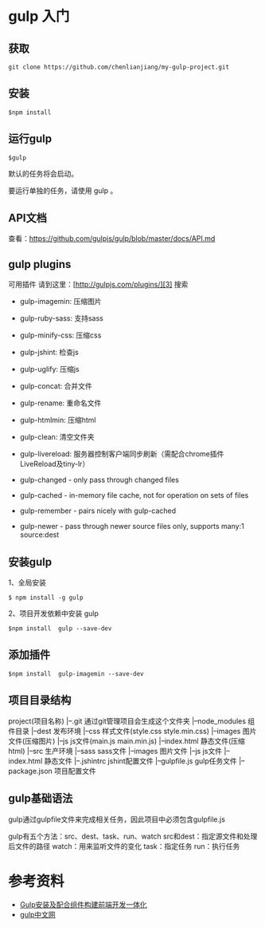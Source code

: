 # gulp 入门

## 获取

```
git clone https://github.com/chenlianjiang/my-gulp-project.git
```

## 安装

```
$npm install
```

## 运行gulp

```
$gulp
```
默认的任务将会启动。

要运行单独的任务，请使用 gulp <task> <othertask>。

## API文档

查看：https://github.com/gulpjs/gulp/blob/master/docs/API.md

## gulp plugins

可用插件 请到这里：[http://gulpjs.com/plugins/][3] 搜索

- gulp-imagemin: 压缩图片
- gulp-ruby-sass: 支持sass
- gulp-minify-css: 压缩css
- gulp-jshint: 检查js
- gulp-uglify: 压缩js
- gulp-concat: 合并文件
- gulp-rename: 重命名文件
- gulp-htmlmin: 压缩html
- gulp-clean: 清空文件夹
- gulp-livereload: 服务器控制客户端同步刷新（需配合chrome插件LiveReload及tiny-lr）

- gulp-changed - only pass through changed files
- gulp-cached - in-memory file cache, not for operation on sets of files
- gulp-remember - pairs nicely with gulp-cached
- gulp-newer - pass through newer source files only, supports many:1 source:dest

## 安装gulp
1、全局安装
```
$ npm install -g gulp
```
2、项目开发依赖中安装 gulp
```
$npm install  gulp --save-dev
```
## 添加插件

```
$npm install  gulp-imagemin --save-dev
```

## 项目目录结构

  project(项目名称)
  |–.git 通过git管理项目会生成这个文件夹
  |–node_modules 组件目录
  |–dest 发布环境
      |–css 样式文件(style.css style.min.css)
      |–images 图片文件(压缩图片)
      |–js js文件(main.js main.min.js)
      |–index.html 静态文件(压缩html)
  |–src 生产环境
      |–sass sass文件
      |–images 图片文件
      |–js js文件
      |–index.html 静态文件
  |–.jshintrc jshint配置文件
  |–gulpfile.js gulp任务文件
  |–package.json 项目配置文件

## gulp基础语法

gulp通过gulpfile文件来完成相关任务，因此项目中必须包含gulpfile.js

gulp有五个方法：src、dest、task、run、watch
src和dest：指定源文件和处理后文件的路径
watch：用来监听文件的变化
task：指定任务
run：执行任务

# 参考资料

- [Gulp安装及配合组件构建前端开发一体化][1]
- [gulp中文网][2]


[1]: http://www.dbpoo.com/getting-started-with-gulp/
[2]: http://www.gulpjs.com.cn
[3]: http://gulpjs.com/plugins/
